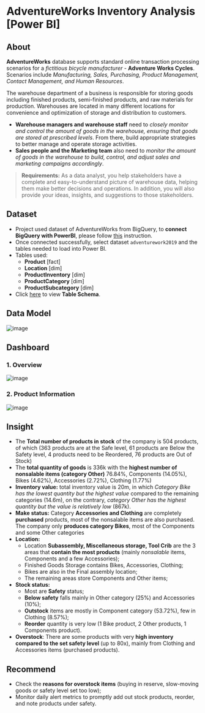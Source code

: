 # AdventureWorks Inventory Analysis [Power BI]

## About
**AdventureWorks** database supports standard online transaction processing scenarios for a *fictitious bicycle manufacturer* - **Adventure Works Cycles**. Scenarios include *Manufacturing, Sales, Purchasing, Product Management, Contact Management, and Human Resources*.

The warehouse department of a business is responsible for storing goods including finished products, semi-finished products, and raw materials for production.
Warehouses are located in many different locations for convenience and optimization of storage and distribution to customers.
- **Warehouse managers and warehouse staff** need to *closely monitor and control the amount of goods in the warehouse, ensuring that goods are stored at prescribed levels*.
From there, build appropriate strategies to better manage and operate storage activities.
- **Sales people and the Marketing team** also need to *monitor the amount of goods in the warehouse to build, control, and adjust sales and marketing campaigns accordingly*.

> **Requirements:**
> As a data analyst, you help stakeholders have a complete and easy-to-understand picture of warehouse data, helping them make better decisions and operations.
In addition, you will also provide your ideas, insights, and suggestions to those stakeholders.

## Dataset  
- Project used dataset of AdventureWorks from BigQuery, to **connect BigQuery with PowerBI**, please follow [this](https://learn.microsoft.com/en-us/power-query/connectors/google-bigquery) instruction.
- Once connected successfully, select dataset `adventurework2019` and the tables needed to load into Power BI.
- Tables used:
  - **Product** [fact]
  - **Location** [dim]
  - **ProductInventory** [dim]
  - **ProductCategory** [dim]
  - **ProductSubcategory** [dim]
- Click [here](https://dataedo.com/download/AdventureWorks.pdf) to view **Table Schema**.

## Data Model
![image](https://github.com/user-attachments/assets/10162b77-ae3b-425a-8014-ea0d65eda0f7)

## Dashboard
### 1. Overview
![image](https://github.com/user-attachments/assets/a354c8dc-4326-4756-bc78-005e37b6b8f6)

### 2. Product Information
![image](https://github.com/user-attachments/assets/2a0a761b-2c77-473a-94dd-8ff233b7ee1d)


## Insight
- The **Total number of products in stock** of the company is 504 products, of which (363 products are at the Safe level, 61 products are Below the Safety level, 4 products need to be Reordered, 76 products are Out of Stock)
- The **total quantity of goods** is 336k with the **highest number of nonsalable items (category Other)** 76.84%, Components (14.05%), Bikes (4.62%), Accessories (2.72%), Clothing (1.77%)
- **Inventory value:** total inventory value is 20m, in which _Category Bike has the lowest quantity but the highest value_ compared to the remaining categories (14.6m), on the contrary, _category Other has the highest quantity but the value is relatively low_ (867k).
- **Make status:** Category **Accessories and Clothing** are completely **purchased** products, most of the nonsalable items are also purchased. The company only **produces category Bikes**, most of the Components and some Other categories
- **Location:**
  - Location **Subassembly, Miscellaneous storage, Tool Crib** are the 3 areas that **contain the most products** (mainly _nonsalable_ items, Components and a few Accessories);
  - Finished Goods Storage contains Bikes, Accessories, Clothing;
  - Bikes are also in the Final assembly location;
  - The remaining areas store Components and Other items;
- **Stock status:**
  - Most are **Safety** status;
  - **Below safety** falls mainly in Other category (25%) and Accessories (10%);
  - **Outstock** items are mostly in Component category (53.72%), few in Clothing (8.57%);
  - **Reorder** quantity is very low (1 Bike product, 2 Other products, 1 Components product).
- **Overstock**: There are some products with very **high inventory compared to the set safety level** (up to 80x), mainly from Clothing and Accessories items (purchased products).

## Recommend
- Check the **reasons for overstock items** (buying in reserve, slow-moving goods or safety level set too low);
- Monitor daily alert metrics to promptly add out stock products, reorder, and note products under safety.
